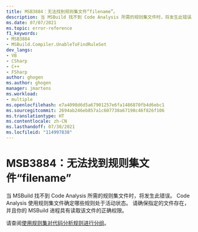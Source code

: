```yaml
---
title: MSB3884：无法找到规则集文件“filename”。
description: 当 MSBuild 找不到 Code Analysis 所需的规则集文件时，将发生此错误。
ms.date: 07/07/2021
ms.topic: error-reference
f1_keywords:
- MSB3884
- MSBuild.Compiler.UnableToFindRuleSet
dev_langs:
- VB
- CSharp
- C++
- FSharp
author: ghogen
ms.author: ghogen
manager: jmartens
ms.workload:
- multiple
ms.openlocfilehash: e7a4098d6d5a67901257e6fa1486870fb4d6ebc1
ms.sourcegitcommit: 2694ab246eb857a1c607738a67198c46f826f106
ms.translationtype: HT
ms.contentlocale: zh-CN
ms.lasthandoff: 07/30/2021
ms.locfileid: "114997838"
---
```

# <a name="msb3884-could-not-find-rule-set-file-filename"></a>MSB3884：无法找到规则集文件“filename”

当 MSBuild 找不到 Code Analysis 所需的规则集文件时，将发生此错误。 Code Analysis 使用规则集文件确定哪些规则处于活动状态。 请确保指定的文件存在，并且你的 MSBuild 进程具有读取该文件的正确权限。

请查阅[使用规则集对代码分析规则进行分组](../../code-quality/using-rule-sets-to-group-code-analysis-rules.md)。
